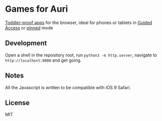 Games for Auri
===

[Toddler-proof apps](https://firoxer.github.io/games-for-auri) for the browser, ideal for phones or tablets in [Guided Access](https://support.apple.com/en-us/HT202612) or [pinned](https://support.google.com/android/answer/9455138?hl=en) mode

Development
---

Open a shell in the repository root, run `python3 -m http.server`, navigate to `http://localhost:8000` and get going.

Notes
---

All the Javascript is written to be compatible with iOS 9 Safari.

License
---

MIT
